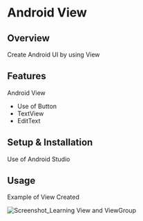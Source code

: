 # Android View

## Overview
Create Android UI by using View

## Features
Android View
- Use of Button
- TextView
- EditText

## Setup & Installation 
Use of Android Studio

## Usage
Example of View Created

![Screenshot_Learning View and ViewGroup](https://user-images.githubusercontent.com/56164259/68088598-59b20f80-fe93-11e9-852d-100761101929.png)

